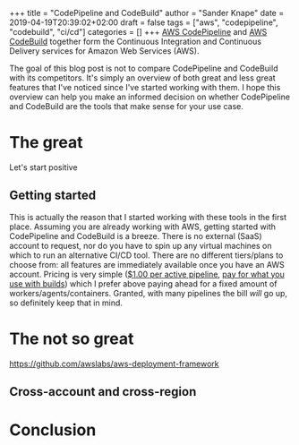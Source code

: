 +++
title = "CodePipeline and CodeBuild"
author = "Sander Knape"
date = 2019-04-19T20:39:02+02:00
draft = false
tags = ["aws", "codepipeline", "codebuild", "ci/cd"]
categories = []
+++
[AWS CodePipeline](https://aws.amazon.com/codepipeline/) and [AWS CodeBuild](https://aws.amazon.com/codebuild/) together form the Continuous Integration and Continuous Delivery services for Amazon Web Services (AWS).

The goal of this blog post is not to compare CodePipeline and CodeBuild with its competitors. It's simply an overview of both great and less great features that I've noticed since I've started working with them. I hope this overview can help you make an informed decision on whether CodePipeline and CodeBuild are the tools that make sense for your use case.

# The great

Let's start positive 

## Getting started

This is actually the reason that I started working with these tools in the first place. Assuming you are already working with AWS, getting started with CodePipeline and CodeBuild is a breeze. There is no external (SaaS) account to request, nor do you have to spin up any virtual machines on which to run an alternative CI/CD tool. There are no different tiers/plans to choose from: all features are immediately available once you have an AWS account. Pricing is very simple ([$1.00 per active pipeline](https://aws.amazon.com/codepipeline/pricing/), [pay for what you use with builds](https://aws.amazon.com/codebuild/pricing/)) which I prefer above paying ahead for a fixed amount of workers/agents/containers. Granted, with many pipelines the bill *will* go up, so definitely keep that in mind.

# The not so great

https://github.com/awslabs/aws-deployment-framework

## Cross-account and cross-region

# Conclusion
